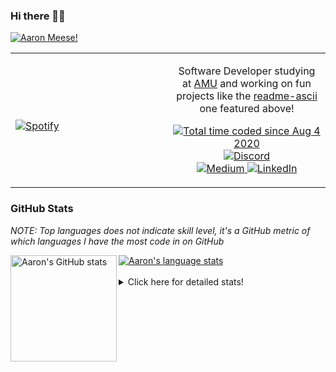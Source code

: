 ### Hi there 👋🏻
[![Aaron Meese!](https://user-images.githubusercontent.com/17814535/88975338-a2aabf00-d27f-11ea-963f-8a19608716b4.png)](https://github.com/ajmeese7/readme-ascii "README ASCII")

<!-- Modified from project here: https://github.com/novatorem/novatorem -->
<table width="100%"> 
  <tr>
  <td width="50%">
      
&nbsp; <br> [![Spotify](https://ajmeese7.vercel.app/api/spotify)](https://open.spotify.com/user/ajmeese)

  </td>
  <td width="50%">
    <p align="center">
    Software Developer studying at <a href="https://www.amu.apus.edu/">AMU</a> and working on fun 
    projects like the <a href="https://github.com/ajmeese7/readme-ascii">readme-ascii</a> one featured above!
    </p>
    <p align="center">
      <a href="https://wakatime.com/@f726891d-3b02-46cd-9b60-e8c59f9e2b14">
        <img src="https://wakatime.com/badge/user/f726891d-3b02-46cd-9b60-e8c59f9e2b14.svg" alt="Total time coded since Aug 4 2020" title="WakaTime" />
      </a>
      <a href="http://link.aaronmeese.com/discord">
        <img src="https://img.shields.io/badge/discord-ajmeese7%234835-369?style=flat-square&logo=discord&logoColor=white&color=purple" alt="Discord" title="Discord">
      </a>
      <br />
      <a href="https://link.aaronmeese.com/medium">
        <img src="https://img.shields.io/badge/medium-ajmeese7-1DB954?style=flat-square&logo=medium&logoColor=white" alt="Medium" title="Medium">
      </a>
      <a href="https://link.aaronmeese.com/linkedin">
        <img src="https://img.shields.io/badge/linkedIn-aaronmeese-1DB954?style=flat-square&logo=linkedin&logoColor=white&color=blue" alt="LinkedIn" title="LinkedIn">
      </a>
    </p>
  </td>

</table>

[//]: <> (The `&nbsp;` is to have Aphelion take up more space)

### GitHub Stats ###
*NOTE: Top languages does not indicate skill level, it's a GitHub metric of which languages I have the most code in on GitHub*

<a href="https://profile-summary-for-github.com/user/ajmeese7">
  <img align="left" height="170px" src="https://github-readme-stats.vercel.app/api?username=ajmeese7&show_icons=true&line_height=27&count_private=true&include_all_commits=true" alt="Aaron's GitHub stats"/>
  <img src="https://github-readme-stats.vercel.app/api/top-langs/?username=ajmeese7&hide_langs_below=5&layout=compact" alt="Aaron's language stats"/>
</a>

<br />
<br />
<details>
<summary>Click here for detailed stats!</summary>

### :zap: Recent Activity
<!--START_SECTION:activity-->
1. 🎉 Merged PR [#68](https://github.com/ajmeese7/aaronmeese.com/pull/68) in [ajmeese7/aaronmeese.com](https://github.com/ajmeese7/aaronmeese.com)
2. 💪 Opened PR [#68](https://github.com/ajmeese7/aaronmeese.com/pull/68) in [ajmeese7/aaronmeese.com](https://github.com/ajmeese7/aaronmeese.com)
3. ❗️ Opened issue [#147418](https://github.com/microsoft/vscode/issues/147418) in [microsoft/vscode](https://github.com/microsoft/vscode)
4. 🗣 Commented on [#798](https://github.com/os-js/OS.js/issues/798) in [os-js/OS.js](https://github.com/os-js/OS.js)
5. 🎉 Merged PR [#67](https://github.com/ajmeese7/aaronmeese.com/pull/67) in [ajmeese7/aaronmeese.com](https://github.com/ajmeese7/aaronmeese.com)
<!--END_SECTION:activity-->

### 🧐 Waka Stats
<!--START_SECTION:waka-->
![Code Time](http://img.shields.io/badge/Code%20Time-954%20hrs%2014%20mins-blue)

**🐱 My GitHub Data** 

> 🏆 531 Contributions in the Year 2022
 > 
> 📦 356.9 kB Used in GitHub's Storage 
 > 
> 💼 Opted to Hire
 > 
> 📜 71 Public Repositories 
 > 
> 🔑 27 Private Repositories  
 > 
**I'm an Early 🐤** 

```text
🌞 Morning    269 commits    ██████░░░░░░░░░░░░░░░░░░░   25.21% 
🌆 Daytime    389 commits    █████████░░░░░░░░░░░░░░░░   36.46% 
🌃 Evening    396 commits    █████████░░░░░░░░░░░░░░░░   37.11% 
🌙 Night      13 commits     ░░░░░░░░░░░░░░░░░░░░░░░░░   1.22%

```
📅 **I'm Most Productive on Tuesday** 

```text
Monday       125 commits    ███░░░░░░░░░░░░░░░░░░░░░░   11.72% 
Tuesday      184 commits    ████░░░░░░░░░░░░░░░░░░░░░   17.24% 
Wednesday    134 commits    ███░░░░░░░░░░░░░░░░░░░░░░   12.56% 
Thursday     151 commits    ███░░░░░░░░░░░░░░░░░░░░░░   14.15% 
Friday       124 commits    ███░░░░░░░░░░░░░░░░░░░░░░   11.62% 
Saturday     174 commits    ████░░░░░░░░░░░░░░░░░░░░░   16.31% 
Sunday       175 commits    ████░░░░░░░░░░░░░░░░░░░░░   16.4%

```


📊 **This Week I Spent My Time On** 

```text
⌚︎ Time Zone: America/New_York

💬 Programming Languages: 
Markdown                 6 hrs 33 mins       ████████░░░░░░░░░░░░░░░░░   34.8% 
TypeScript               2 hrs 47 mins       ███░░░░░░░░░░░░░░░░░░░░░░   14.81% 
PHP                      2 hrs 33 mins       ███░░░░░░░░░░░░░░░░░░░░░░   13.53% 
JavaScript               2 hrs 1 min         ██░░░░░░░░░░░░░░░░░░░░░░░   10.78% 
Bash                     1 hr 53 mins        ██░░░░░░░░░░░░░░░░░░░░░░░   10.08%

🐱‍💻 Projects: 
vault                    4 hrs 42 mins       ██████░░░░░░░░░░░░░░░░░░░   25.01% 
meese.enterprises        4 hrs 8 mins        █████░░░░░░░░░░░░░░░░░░░░   21.96% 
aaronmeese.com           2 hrs 49 mins       ███░░░░░░░░░░░░░░░░░░░░░░   15.03% 
openemr                  2 hrs 31 mins       ███░░░░░░░░░░░░░░░░░░░░░░   13.44% 
karameese.com            2 hrs 18 mins       ███░░░░░░░░░░░░░░░░░░░░░░   12.25%

```

**I Mostly Code in JavaScript** 

```text
JavaScript               32 repos            ████████████░░░░░░░░░░░░░   50.0% 
HTML                     9 repos             ███░░░░░░░░░░░░░░░░░░░░░░   14.06% 
Python                   5 repos             ██░░░░░░░░░░░░░░░░░░░░░░░   7.81% 
Java                     4 repos             █░░░░░░░░░░░░░░░░░░░░░░░░   6.25% 
CSS                      3 repos             █░░░░░░░░░░░░░░░░░░░░░░░░   4.69%

```



 Last Updated on 13/04/2022 16:03:53 UTC
<!--END_SECTION:waka-->
</details>
